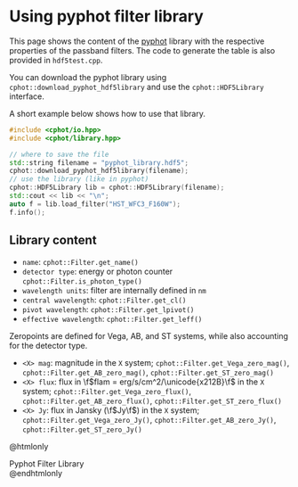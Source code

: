 # Using pyphot filter library

This page shows the content of the [pyphot](https://mfouesneau.github.io/pyphot/) library with the respective
properties of the passband filters. The code to generate the table is also
provided in `hdf5test.cpp`.

You can download the pyphot library using `cphot::download_pyphot_hdf5library` and use the `cphot::HDF5Library` interface.

A short example below shows how to use that library.
```cpp
#include <cphot/io.hpp>
#include <cphot/library.hpp>

// where to save the file
std::string filename = "pyphot_library.hdf5";
cphot::download_pyphot_hdf5library(filename);
// use the library (like in pyphot)
cphot::HDF5Library lib = cphot::HDF5Library(filename);
std::cout << lib << "\n";
auto f = lib.load_filter("HST_WFC3_F160W");
f.info();
```

## Library content

* `name`:  `cphot::Filter.get_name()`
* `detector type`: energy or photon counter `cphot::Filter.is_photon_type()`
* `wavelength units`:  filter are internally defined in `nm`
* `central wavelength`: `cphot::Filter.get_cl()`
* `pivot wavelength`: `cphot::Filter.get_lpivot()`
* `effective wavelength`: `cphot::Filter.get_leff()`

Zeropoints are defined for Vega, AB, and ST systems, while also accounting for the detector type.
* `<X> mag`: magnitude in the `X` system; `cphot::Filter.get_Vega_zero_mag()`, `cphot::Filter.get_AB_zero_mag()`, `cphot::Filter.get_ST_zero_mag()`
* `<X> flux`: flux in \f$flam = erg/s/cm^2/\unicode{x212B}\f$ in the `X` system; `cphot::Filter.get_Vega_zero_flux()`, `cphot::Filter.get_AB_zero_flux()`, `cphot::Filter.get_ST_zero_flux()`
* `<X> Jy`: flux in Jansky (\f$Jy\f$) in the `X` system; `cphot::Filter.get_Vega_zero_Jy()`, `cphot::Filter.get_AB_zero_Jy()`, `cphot::Filter.get_ST_zero_Jy()`

@htmlonly
<div id="filterTable">Pyphot Filter Library</div>
<script src="https://d3js.org/d3.v3.min.js"></script>
<script type="text/javascript"charset="utf-8">
    d3.text("filters_properties.csv", function(data) {
        var parsedCSV = d3.csv.parseRows(data);

        var container = d3.select("#filterTable")
            .append("table")

            .selectAll("tr")
                .data(parsedCSV).enter()
                .append("tr")

            .selectAll("td")
                .data(function(d) { return d; }).enter()
                .append("td")
                .text(function(d) { return d; });
    });
</script>
@endhtmlonly
